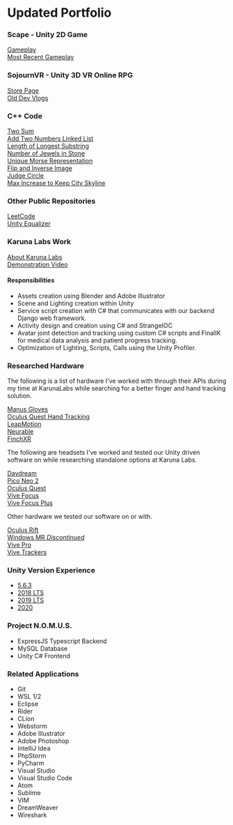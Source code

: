 # Updated Portfolio

### Scape - Unity 2D Game
[Gameplay](https://www.youtube.com/watch?v=6-YyZyadLAk)  
[Most Recent Gameplay](https://www.youtube.com/watch?v=t8eD2Pa69yA)  

### SojournVR - Unity 3D VR Online RPG
[Store Page](https://store.steampowered.com/app/667050/SojournVR/)  
[Old Dev Vlogs](https://www.youtube.com/watch?v=wQiuYqwvXcE&list=PLvOQa47lzVfDNJ0kKPmBBiyaoUWZDFkl0)  

### C++ Code
[Two Sum](https://github.com/pierrce/leetcode/blob/master/one/cppsolution2.cpp)  
[Add Two Numbers Linked List](https://github.com/pierrce/leetcode/blob/master/two/cppsolution1.cpp)  
[Length of Longest Substring](https://github.com/pierrce/leetcode/blob/master/three/cppsolution1.cpp)  
[Number of Jewels in Stone](https://github.com/pierrce/leetcode/blob/master/sevensevenone/cppsolution1.cpp)  
[Unique Morse Representation](https://github.com/pierrce/leetcode/blob/master/eightzerofour/cppsolution1.cpp)  
[Flip and Inverse Image](https://github.com/pierrce/leetcode/blob/master/eightthreetwo/cppsolution1.cpp)  
[Judge Circle](https://github.com/pierrce/leetcode/blob/master/sixfiveseven/cppsolution1.cpp)  
[Max Increase to Keep City Skyline](https://github.com/pierrce/leetcode/blob/master/eightzeroseven/cppsolution1.cpp)  

### Other Public Repositories
[LeetCode](https://github.com/pierrce/leetcode)  
[Unity Equalizer](https://github.com/pierrce/unity-equalizer)  

### Karuna Labs Work  
[About Karuna Labs](https://karunalabs.com/about/)  
[Demonstration Video](https://vimeo.com/344920663)  

#### Responsibilities

- Assets creation using Blender and Adobe Illustrator
- Scene and Lighting creation within Unity
- Service script creation with C# that communicates with our backend Django web framework.
- Activity design and creation using C# and StrangeIOC
- Avatar joint detection and tracking using custom C# scripts and FinalIK for medical data analysis and patient progress tracking.
- Optimization of Lighting, Scripts, Calls using the Unity Profiler.

### Researched Hardware

The following is a list of hardware I've worked with through their APIs during my time at KarunaLabs while searching for a better finger and hand tracking solution. 
  
[Manus Gloves](https://www.manus-vr.com/mocap-gloves)  
[Oculus Quest Hand Tracking](https://support.oculus.com/2720524538265875/)  
[LeapMotion](https://developer.leapmotion.com/)  
[Neurable](https://www.youtube.com/watch?v=47WHqDNckI8)  
[FinchXR](https://finch-xr.com/)  

The following are headsets I've worked and tested our Unity driven software on while researching standalone options at Karuna Labs.  
  
[Daydream](https://arvr.google.com/daydream/)  
[Pico Neo 2](https://www.pico-interactive.com/us/neo2.html)  
[Oculus Quest](https://www.oculus.com/quest/?locale=en_US)  
[Vive Focus](https://enterprise.vive.com/us/product/vive-focus/)  
[Vive Focus Plus](https://enterprise.vive.com/us/product/focus-plus/)  

Other hardware we tested our software on or with.  
  
[Oculus Rift](https://www.oculus.com/rift/)  
[Windows MR *Discontinued*](https://www.techradar.com/news/windows-mixed-reality-everything-you-need-to-know)  
[Vive Pro](https://www.vive.com/us/product/vive-pro/)  
[Vive Trackers](https://www.vive.com/us/accessory/vive-tracker/)  

### Unity Version Experience

- [5.6.3](https://unity3d.com/unity/qa/patch-releases/5.6.3p1)
- [2018 LTS](https://unity3d.com/unity/whats-new/2018.4.20)
- [2019 LTS](https://unity3d.com/unity/whats-new/2019.4.16)
- [2020](https://unity3d.com/unity/whats-new/2020.3.0)

### Project N.O.M.U.S.

- ExpressJS Typescript Backend
- MySQL Database
- Unity C# Frontend

### Related Applications

- Git
- WSL 1/2
- Eclipse
- Rider
- CLion
- Webstorm
- Adobe Illustrator
- Adobe Photoshop
- IntelliJ Idea
- PhpStorm
- PyCharm
- Visual Studio
- Visual Studio Code
- Atom
- Sublime
- VIM
- DreamWeaver
- Wireshark
